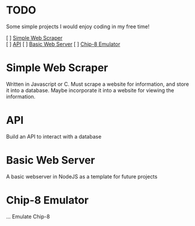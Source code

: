 # TODO
Some simple projects I would enjoy coding in my free time!

\[ ] [Simple Web Scraper](Simple-Web-Scraper)  
\[ ] [API](API)
\[ ] [Basic Web Server](Basic-Web-Server)
\[ ] [Chip-8 Emulator](Chip-8-Emulator)

# Simple Web Scraper 
Written in Javascript or C.
Must scrape a website for information, and store it into a database.
Maybe incorporate it into a website for viewing the information.

# API
Build an API to interact with a database

# Basic Web Server
A basic webserver in NodeJS as a template for future projects

# Chip-8 Emulator
... Emulate Chip-8
